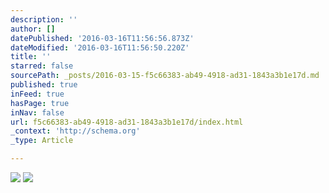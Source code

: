 ```yaml
---
description: ''
author: []
datePublished: '2016-03-16T11:56:56.873Z'
dateModified: '2016-03-16T11:56:50.220Z'
title: ''
starred: false
sourcePath: _posts/2016-03-15-f5c66383-ab49-4918-ad31-1843a3b1e17d.md
published: true
inFeed: true
hasPage: true
inNav: false
url: f5c66383-ab49-4918-ad31-1843a3b1e17d/index.html
_context: 'http://schema.org'
_type: Article

---
```

![](https://the-grid-user-content.s3-us-west-2.amazonaws.com/dee4131a-181f-4a3a-a8a2-2a83ff10cf83.png)
![](https://the-grid-user-content.s3-us-west-2.amazonaws.com/7864551b-b84d-45ae-90a9-e661a5383cac.png)